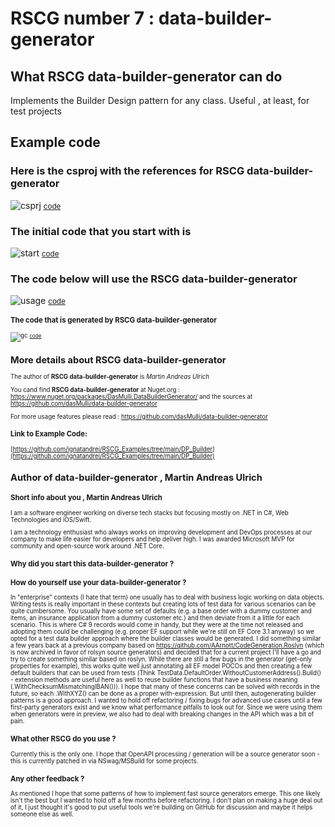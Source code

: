 
# RSCG number 7 : data-builder-generator 


## What RSCG data-builder-generator can do

Implements the Builder Design pattern for any class. Useful , at least, for test projects 

## Example code 

### Here is the csproj with the references for RSCG data-builder-generator

![csprj](http://ignatandrei.github.io/RSCG_Examples/images/data-builder-generator/The.csproj.png)
<small>
[code](http://ignatandrei.github.io/RSCG_Examples/images/data-builder-generator/The.csproj)
</small>


### The initial code that you start with is 


![start](http://ignatandrei.github.io/RSCG_Examples/images/data-builder-generator/ExistingCode.cs.png)
<small>
[code](http://ignatandrei.github.io/RSCG_Examples/images/data-builder-generator/ExistingCode.cs)
</small>

### The code below will use the RSCG data-builder-generator 

![usage](http://ignatandrei.github.io/RSCG_Examples/images/data-builder-generator/Usage.cs.png)
<small>
[code](http://ignatandrei.github.io/RSCG_Examples/images/data-builder-generator/Usage.cs)
<small>


###  The code that is generated by RSCG data-builder-generator

![gc](http://ignatandrei.github.io/RSCG_Examples/images/data-builder-generator/GeneratedCode.cs.png)
<small>
[code](http://ignatandrei.github.io/RSCG_Examples/images/data-builder-generator/GeneratedCode.cs)
</small>


## More details about RSCG data-builder-generator

The author of **RSCG data-builder-generator** is *Martin Andreas Ulrich*

You cand find **RSCG data-builder-generator** at Nuget.org :    https://www.nuget.org/packages/DasMulli.DataBuilderGenerator/
and the sources at https://github.com/dasMulli/data-builder-generator

For more usage features please read : https://github.com/dasMulli/data-builder-generator 


### Link to Example Code: 

[https://github.com/ignatandrei/RSCG_Examples/tree/main/DP_Builder](https://github.com/ignatandrei/RSCG_Examples/tree/main/DP_Builder)



 
## Author of data-builder-generator ,  Martin Andreas Ulrich


### Short info about you ,  Martin Andreas Ulrich

I am a software engineer working on diverse tech stacks but focusing mostly on .NET in C#, Web Technologies and iOS/Swift.

I am a technology enthusiast who always works on improving development and DevOps processes at our company to make life easier for developers and help deliver high. I was awarded Microsoft MVP for community and open-source work around .NET Core.

###  Why did you start this data-builder-generator  ?
###  How do yourself use your data-builder-generator  ?

In "enterprise" contexts (I hate that term) one usually has to deal with business logic working on data objects. Writing tests is really important in these contexts but creating lots of test data for various scenarios can be quite cumbersome. You usually have some set of defaults (e.g. a base order with a dummy customer and items, an insurance application from a dummy customer etc.) and then deviate from it a little for each scenario.
This is where C# 9 records would come in handy, but they were at the time not released and adopting them could be challenging (e.g. proper EF support while we're still on EF Core 3.1 anyway) so we opted for a test data builder approach where the builder classes would be generated. I did something similar a few years back at a previous company based on https://github.com/AArnott/CodeGeneration.Roslyn (which is now archived in favor of rolsyn source generators) and decided that for a current project I'll have a go and try to create something similar based on roslyn.
While there are still a few bugs in the generator (get-only properties for example), this works quite well just annotating all EF model POCOs and then creating a few default builders that can be used from tests (Think TestData.DefaultOrder.WithoutCustomerAddress().Build() - extension methods are useful here as well to reuse builder functions that have a business meaning (.WithChecksumMismatchingIBAN())).
I hope that many of these concerns can be solved with records in the future, so each .WithXYZ() can be done as a proper with-expression. But until then, autogenerating builder patterns is a good approach.
I wanted to hold off refactoring / fixing bugs for advanced use cases until a few first-party generators exist and we know what performance pitfalls to look out for. Since we were using them when generators were in preview, we also had to deal with breaking changes in the API which was a bit of pain.

###  What other RSCG do you use ?

Currently this is the only one. I hope that OpenAPI processing / generation will be a source generator soon - this is currently patched in via NSwag/MSBuild for some projects.


###  Any other feedback ?

As mentioned I hope that some patterns of how to implement fast source generators emerge. This one likely isn't the best but I wanted to hold off a few months before refactoring. I don't plan on making a huge deal out of it, I just thought it's good to put useful tools we're building on GitHub for discussion and maybe it helps someone else as well.





